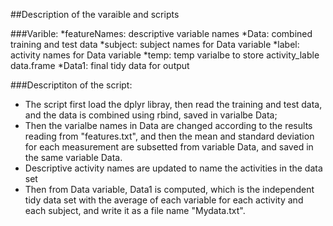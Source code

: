 ##Description of the varaible and scripts

###Varible:
*featureNames: descriptive variable names
*Data: combined training and test data
*subject: subject names for Data variable
*label: activity names for Data variable
*temp: temp varialbe to store activity_lable data.frame
*Data1: final tidy data for output

###Descriptiton of the script:
* The script first load the dplyr libray, then read the training and test data, and the data is combined using rbind, saved in varialbe Data;
* Then the varialbe names in Data are changed according to the results reading from "features.txt", and then  the mean and standard deviation for each measurement are subsetted from variable Data, and saved in the same variable Data.
* Descriptive activity names are updated to name the activities in the data set
* Then from Data variable, Data1 is computed, which is the  independent tidy data set with the average of each variable for each activity and each subject, and write it as a file name "Mydata.txt".


